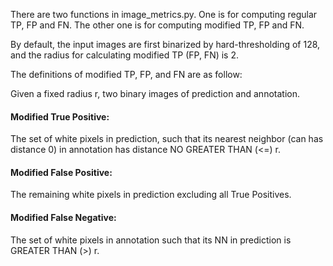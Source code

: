 There are two functions in image_metrics.py. One is for computing regular TP, FP and FN. The other one is for computing modified TP, FP and FN.

By default, the input images are first binarized by hard-thresholding of 128, and the radius for calculating modified TP (FP, FN) is 2.

The definitions of modified TP, FP, and FN are as follow:

Given a fixed radius r, two binary images of prediction and annotation.

#### Modified True Positive: 
The set of white pixels in prediction, such that its nearest neighbor (can has distance 0) in annotation has distance NO GREATER THAN (<=) r.

#### Modified False Positive: 
The remaining white pixels in prediction excluding all True Positives.

#### Modified False Negative: 
The set of white pixels in annotation such that its NN in prediction is GREATER THAN (>) r.
